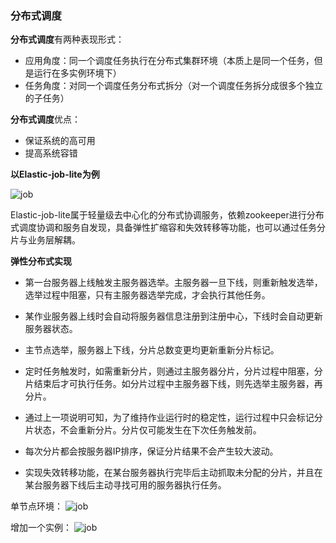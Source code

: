 ### 分布式调度

**分布式调度**有两种表现形式：
- 应用角度：同一个调度任务执行在分布式集群环境（本质上是同一个任务，但是运行在多实例环境下）
- 任务角度：对同一个调度任务分布式拆分（对一个调度任务拆分成很多个独立的子任务）

**分布式调度**优点：
- 保证系统的高可用
- 提高系统容错


**以Elastic-job-lite为例**

![job](https://img-blog.csdn.net/20170311022123242)

Elastic-job-lite属于轻量级去中心化的分布式协调服务，依赖zookeeper进行分布式调度协调和服务自发现，具备弹性扩缩容和失效转移等功能，也可以通过任务分片与业务层解耦。

**弹性分布式实现**
- 第一台服务器上线触发主服务器选举。主服务器一旦下线，则重新触发选举，选举过程中阻塞，只有主服务器选举完成，才会执行其他任务。

- 某作业服务器上线时会自动将服务器信息注册到注册中心，下线时会自动更新服务器状态。

- 主节点选举，服务器上下线，分片总数变更均更新重新分片标记。

- 定时任务触发时，如需重新分片，则通过主服务器分片，分片过程中阻塞，分片结束后才可执行任务。如分片过程中主服务器下线，则先选举主服务器，再分片。

- 通过上一项说明可知，为了维持作业运行时的稳定性，运行过程中只会标记分片状态，不会重新分片。分片仅可能发生在下次任务触发前。

- 每次分片都会按服务器IP排序，保证分片结果不会产生较大波动。

- 实现失效转移功能，在某台服务器执行完毕后主动抓取未分配的分片，并且在某台服务器下线后主动寻找可用的服务器执行任务。

单节点环境：
![job](https://img-blog.csdn.net/20170311024524057)

增加一个实例：
![job](https://img-blog.csdn.net/20170311024527737)



